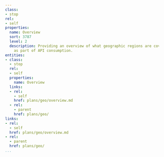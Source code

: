 ```yaml
---
class:
- stop
rel:
- self
properties:
  name: Overview
  sort: 3787
  level: 2
  description: Providing an overview of what geographic regions are covered or available
    as part of API consumption.
entities:
- class:
  - stop
  rel:
  - self
  properties:
    name: Overview
  links:
  - rel:
    - self
    href: plans/geo/overview.md
  - rel:
    - parent
    href: plans/geo/
links:
- rel:
  - self
  href: plans/geo/overview.md
- rel:
  - parent
  href: plans/geo/
...
```

